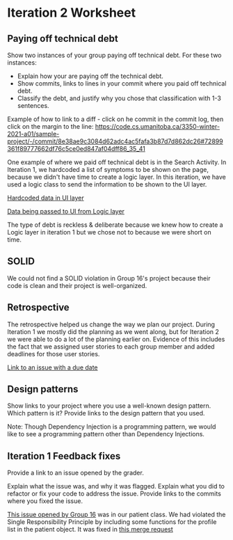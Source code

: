 # Iteration 2 Worksheet
## Paying off technical debt
Show two instances of your group paying off technical debt. For these two instances:

 - Explain how your are paying off the technical debt.
 - Show commits, links to lines in your commit where you paid off technical debt.
 - Classify the debt, and justify why you chose that classification with 1-3 sentences.

Example of how to link to a diff - click on he commit in the commit log, then click on the margin to the line: https://code.cs.umanitoba.ca/3350-winter-2021-a01/sample-project/-/commit/8e38ae9c3084d62adc4ac5fafa3b87d7d862dc26#72899361f89777662df76c5ce0ed847af04dff86_35_41


One example of where we paid off technical debt is in the Search Activity. In Iteration 1, we hardcoded a list of symptoms to be shown on the page, because we didn't have time to create a logic layer. In this iteration, we have used a logic class to send the information to be shown to the UI layer.

[Hardcoded data in UI layer](https://code.cs.umanitoba.ca/winter-2022-a01/group-1/personal_healthcare/-/blob/90488f9bfae4b7129e95010e333f5de10a525ae7/app/app/src/main/java/ca/umanitoba/personalhealthcare/presentation/SearchActivity.java#L31)

[Data being passed to UI from Logic layer](https://code.cs.umanitoba.ca/winter-2022-a01/group-1/personal_healthcare/-/blob/557089b8ca8ecfb744feb36e9a2c0dc9de6a3f97/app/app/src/main/java/ca/umanitoba/personalhealthcare/presentation/SearchActivity.java#L47)

The type of debt is reckless & deliberate because we knew how to create a Logic layer in iteration 1 but we chose not to because we were short on time. 

## SOLID
We could not find a SOLID violation in Group 16's project because their code is clean and their project is well-organized.

## Retrospective

The retrospective helped us change the way we plan our project. During Iteration 1 we mostly did the planning as we went along, but for Iteration 2 we were able to do a lot of the planning earlier on. Evidence of this includes the fact that we assigned user stories to each group member and added deadlines for those user stories.

[Link to an issue with a due date](https://code.cs.umanitoba.ca/winter-2022-a01/group-1/personal_healthcare/-/issues/14)

## Design patterns
Show links to your project where you use a well-known design pattern. Which pattern is it? Provide links to the design pattern that you used.

Note: Though Dependency Injection is a programming pattern, we would like to see a programming pattern other than Dependency Injections.

## Iteration 1 Feedback fixes
Provide a link to an issue opened by the grader.

Explain what the issue was, and why it was flagged. Explain what you did to refactor or fix your code to address the issue. Provide links to the commits where you fixed the issue.


[This issue opened by Group 16](https://code.cs.umanitoba.ca/winter-2022-a01/group-1/personal_healthcare/-/issues/22) was in our patient class. We had violated the Single Responsibility Principle by including some functions for the profile list in the patient object. It was fixed in [this merge request](https://code.cs.umanitoba.ca/winter-2022-a01/group-1/personal_healthcare/-/merge_requests/25)
